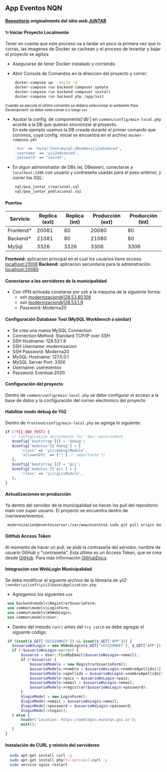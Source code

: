 ## App Eventos NQN

#### [Repositorio](https://github.com/DamianCabrio/JUNTAR) originalmente del sitio web [JUNTAR](https://juntar.fi.uncoma.edu.ar/)

#### ✨ Iniciar Proyecto Localmente

Tener en cuenta que este proceso va a tardar un poco la primera vez que lo corras, las imagenes de Docker se cachean y el proceso de levantar y bajar el proyecto se agiliza

- Asegurarse de tener Docker instalado y corriendo
- Abrir Consola de Comandos en la direccion del proyecto y correr:

  ```sh
   docker-compose up --build -d
   docker-compose run backend composer update
   docker-compose run backend composer install
   docker-compose run backend php /app/init
  ```

<small>Cuando se ejecuta el ultimo comando se debera seleccionar el ambiente Para Development: se debe seleccionar `0` y luego `yes`</small>

- Ajustar la config. de components['db'] en `common/config/main-local.php` acorde a la DB que quieras sincronizar al proyecto.\
  En este ejemplo usamos la DB creada durante el primer comando que corrimos, cuya config. inicial se encuentra en el archivo `docker-compose.yml`

  ```php
   'dsn' => 'mysql:host=mysql;dbname=yii2advanced',
   'username' => 'yii2advanced',
   'password' => 'secret',
  ```

- En algun administrador de DBs (ej. DBeaver), conectarse a `localhost:3306` con usuario y contraseña usadas para el paso anterior, y correr los SQL:

  ```sh
   sql/pwa_juntar_creacional.sql
   sql/pwa_juntar_poblacional.sql
  ```

#### Puertos

| Servicio   | Replica (ext) | Replica (int) | Producción (ext) | Producción (Int) |
| ---------- | ------------- | ------------- | ---------------- | ---------------- |
| Frontend\* | 20081         | 80            | 20080            | 80               |
| Backend\*  | 21081         | 80            | 21080            | 80               |
| MySql      | 3326          | 3326          | 3306             | 3306             |

<b>Frontend:</b> aplicacion principal en el cual los usuarios tiene acceso. [localhost:21008](http://localhost:21008/)
<b>Backend:</b> aplicacion secundaria para la adminstración. [localhost:20080](http://localhost:20008/)

#### Conectarse a los servidores de la municipalidad

- Con VPN activada conetarse por ssh a la maquina de la siguiente forma: 
    - ssh modernizacion@128.53.80.108
    - ssh modernizacion@128.53.1.9
    - Password: Moderna20

#### Configuración Database Tool (MySQL Workbench o similar)
- Se crea una nueva MySQL Connection
- Connection Method: Standard TCP/IP over SSH
- SSH Hostname: 128.53.1.9
- SSH Username: modernizacion
- SSH Password: Moderna20
- MySQL Hostname: 127.0.0.1
- MySQL Server Port: 3306
- Username: usereventos
- Password: Eventual.2020


#### Configuración del proyecto
 Dentro de `common/config/main-local.php` se debe configurar el acceso a la base de datos y la configuración del correo electronico del proyecto

#### Habilitar modo debug de Yii2
Dentro de `frontend/config/main-local.php` se agrega lo siguiente:
 ```php
if (!YII_ENV_TEST) {
    // configuration adjustments for 'dev' environment
    $config['bootstrap'][] = 'debug';
    $config['modules']['debug'] = [
        'class' => 'yii\debug\Module',
        'allowedIPs' => ['*'] /* importante */
    ];
    $config['bootstrap'][] = 'gii';
    $config['modules']['gii'] = [
        'class' => 'yii\gii\Module',
    ];
}
 ```
 
 #### Actualizaciones en producción

Ya dentro del servidor de la municipalidad se hacen los pull del repositorio main con super usuario. El proyecto se encuentra dentro de /var/www/eventos.
 ```bash
  modernizacion@eventosserver:/var/www/eventos$ sudo git pull origin main
 ```
 #### GitHub Access Token
Al momento de hacer un pull, se pide la contraseña del servidor, nombre de usuario GitHub y "contraseña". Esta última es un Access Token, que se crea desde [GitHub](https://github.com/settings/tokens). 
Para más información [GitHubDocs](https://docs.github.com/es/authentication/keeping-your-account-and-data-secure/creating-a-personal-access-token).

#### Integración con WebLogin Municipalidad

Se debe modificar el siguente archivo de la librearia de yii2: `\vendor\yiisoft\yii2\base\Application.php`
 - Agregamos los siguentes `use` 

 ```php
  use backend\models\RegistrarUsuarioForm;
  use common\models\LoginForm;
  use common\models\WSWebLogin;
  use common\models\User;
 ```

 - Dentro del metodo `run()` antes del `try catch` se debe agregar el siguente código:

 ```php
  if (isset($_GET['SESSIONKEY']) && isset($_GET['APP'])) {
    $usuarioWsLogin = new WSWebLogin($_GET['SESSIONKEY'], $_GET['APP']);
    if (!$usuarioWsLogin->error) {
        $usuario = User::findByEmail($usuarioWsLogin->email);
        if (!$usuario) {
            $usuarioModelo = new RegistrarUsuarioForm();
            $usuarioModelo->nombre = $usuarioWsLogin->nombreApellido[1];
            $usuarioModelo->apellido = $usuarioWsLogin->nombreApellido[0];
            $usuarioModelo->pais = $usuarioWsLogin->pais;
            $usuarioModelo->email = $usuarioWsLogin->email;
            $usuarioModelo->registrar($usuarioWsLogin->password);
        }
        $loginModel = new LoginForm();
        $loginModel->email = $usuarioWsLogin->email;
        $loginModel->password = $usuarioWsLogin->password;
        $loginModel->login();
    } else {
        header('Location: https://weblogin.muninqn.gov.ar');
        exit();
    }
}
 ```

#### Instalación de CURL y reinicio del servidores

```sh
  sudo apt-get install curl -y
  sudo apt-get install php[tu-version]-curl -y
  sudo service nginx restart
```
